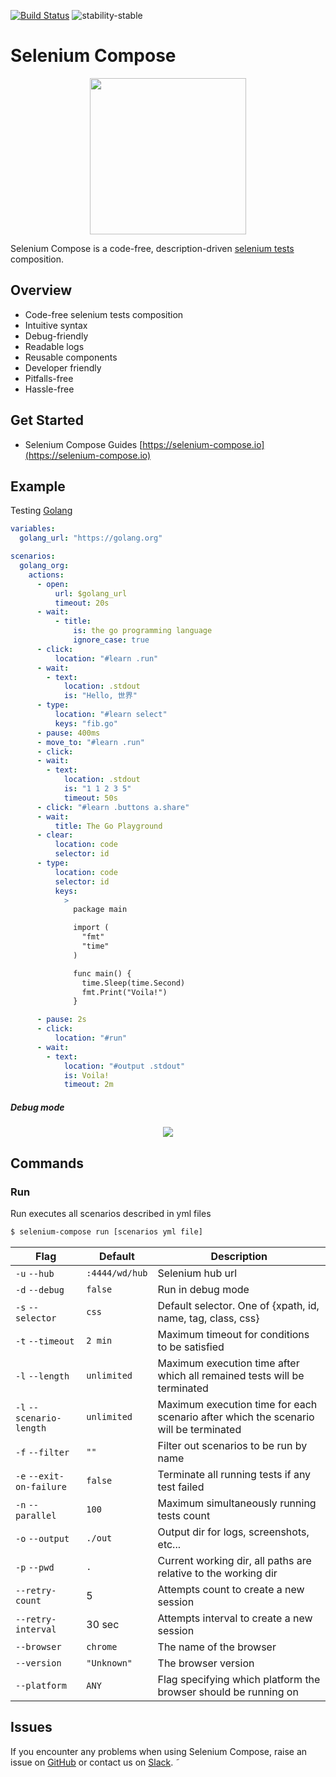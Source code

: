 [![Build Status](https://travis-ci.org/selenium-compose/selenium-compose.svg?branch=master)](https://travis-ci.org/selenium-compose/selenium-compose)
![stability-stable](https://img.shields.io/badge/stability-stable-green.svg)
# Selenium Compose

<p align="center">
  <img width="250" src="https://www.selenium-compose.io/logo.svg">
</p>

Selenium Compose is a code-free, description-driven [selenium tests](https://www.seleniumhq.org/) composition.

## Overview

* Code-free selenium tests composition
* Intuitive syntax
* Debug-friendly
* Readable logs
* Reusable components
* Developer friendly
* Pitfalls-free
* Hassle-free

## Get Started

* Selenium Compose Guides [https://selenium-compose.io](https://selenium-compose.io)

## Example

Testing [Golang](https://golang.org)

```yaml
variables:
  golang_url: "https://golang.org"

scenarios:
  golang_org:
    actions:
      - open:
          url: $golang_url
          timeout: 20s
      - wait:
          - title:
              is: the go programming language
              ignore_case: true
      - click:
          location: "#learn .run"
      - wait:
        - text:
            location: .stdout
            is: "Hello, 世界"
      - type:
          location: "#learn select"
          keys: "fib.go"
      - pause: 400ms
      - move_to: "#learn .run"
      - click:
      - wait:
        - text:
            location: .stdout
            is: "1 1 2 3 5"
            timeout: 50s
      - click: "#learn .buttons a.share"
      - wait:
          title: The Go Playground
      - clear:
          location: code
          selector: id
      - type:
          location: code
          selector: id
          keys:
            >
              package main

              import (
                "fmt"
                "time"
              )

              func main() {
                time.Sleep(time.Second)
                fmt.Print("Voila!")
              }

      - pause: 2s
      - click:
          location: "#run"
      - wait:
        - text:
            location: "#output .stdout"
            is: Voila!
            timeout: 2m
```

##### Debug mode

<p align="center">
  <img src="https://www.selenium-compose.io/gifs/demo_debug.gif">
</p>

## Commands

### Run

Run executes all scenarios described in yml files

```bash
$ selenium-compose run [scenarios yml file]
```

Flag | Default | Description
--- | --- | ---
`-u` `--hub` | `:4444/wd/hub` | Selenium hub url
`-d` `--debug` | `false` | Run in debug mode
`-s` `--selector` | `css` | Default selector. One of {xpath, id, name, tag, class, css}
`-t` `--timeout` | `2 min` | Maximum timeout for conditions to be satisfied
`-l` `--length` | `unlimited` | Maximum execution time after which all remained tests will be terminated
`-l` `--scenario-length` | `unlimited` | Maximum execution time for each scenario after which the scenario will be terminated
`-f` `--filter` | `""` | Filter out scenarios to be run by name
`-e` `--exit-on-failure` | `false` | Terminate all running tests if any test failed
`-n` `--parallel` | `100` | Maximum simultaneously running tests count
`-o` `--output` | `./out` | Output dir for logs, screenshots, etc...
`-p` `--pwd` | `.` | Current working dir, all paths are relative to the working dir
`--retry-count` | 5 | Attempts count to create a new session
`--retry-interval` | 30 sec | Attempts interval to create a new session
`--browser` | `chrome` | The name of the browser
`--version` | `"Unknown"` | The browser version
`--platform` | `ANY` | Flag specifying which platform the browser should be running on

## Issues

If you encounter any problems when using Selenium Compose,
raise an issue on [GitHub](https://github.com/selenium-compose/selenium-compose/issues) or contact us on
[Slack](https://join.slack.com/t/seleniumcompose/shared_invite/enQtMzYwMzI2MTQ2Njc4LTQ2MDFmMjBhYTllNDdhNjc5NDM3ZGUzNmZiMDZkOGM1NDcxMTdjYWM4OWMxMmRiYThlZWQ1NTVkOGE0NDVkMWY).
˜
